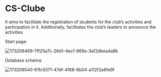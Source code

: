 # CS-Clube


 It aims to facilitate the registration of students for the club’s activities and participation in it. Additionally, facilitates the club’s leaders to announce the activities
 
 
 
Start page: 


![173206469-7ff25a7c-26d1-4ec1-869a-3af2dbea4a8b](https://user-images.githubusercontent.com/79336646/175770068-aa2f21ca-7023-4042-bbda-16987f9a05ff.png)

Database schema:

![173206540-61fc5071-47df-4f88-8b04-a112f2a6fe9f](https://user-images.githubusercontent.com/79336646/175770107-1aef85d9-6cdc-478c-93b7-fa9e3577c749.png)
